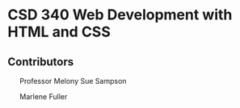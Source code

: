 <html>
  <body>
    <h1>CSD 340 Web Development with HTML and CSS</h1>
    <h2>Contributors</h2>
    <ul> Professor Melony Sue Sampson</ul>
    <ul> Marlene Fuller</ul>
  </body>
</html>
